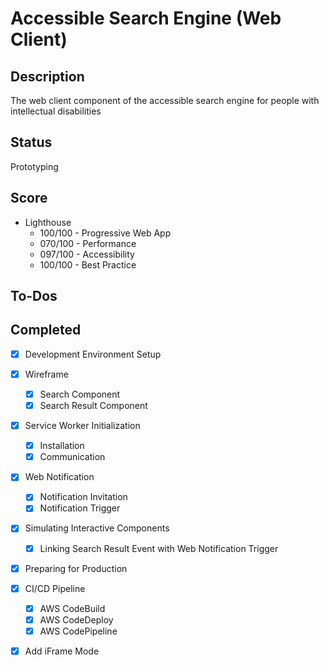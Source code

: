 # Accessible Search Engine (Web Client)

## Description
The web client component of the accessible search engine for people with intellectual disabilities

## Status
Prototyping

## Score
- Lighthouse
    - 100/100 - Progressive Web App
    - 070/100 - Performance
    - 097/100 - Accessibility
    - 100/100 - Best Practice

## To-Dos

## Completed
- [x] Development Environment Setup
- [x] Wireframe
  - [x] Search Component
  - [x] Search Result Component
- [x] Service Worker Initialization
  - [x] Installation
  - [x] Communication
- [x] Web Notification
  - [x] Notification Invitation
  - [x] Notification Trigger
- [x] Simulating Interactive Components
  - [x] Linking Search Result Event with Web Notification Trigger
- [x] Preparing for Production
- [x] CI/CD Pipeline
  - [x] AWS CodeBuild
  - [x] AWS CodeDeploy
  - [x] AWS CodePipeline
- [x] Add iFrame Mode

